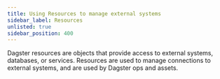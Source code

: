 ```yaml
---
title: Using Resources to manage external systems
sidebar_label: Resources
unlisted: true
sidebar_position: 400
---
```


Dagster resources are objects that provide access to external systems, databases, or services. Resources are used to manage connections to external systems, and are used by Dagster ops and assets.
